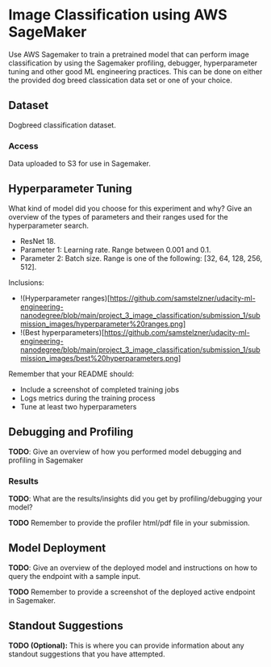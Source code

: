 # Image Classification using AWS SageMaker

Use AWS Sagemaker to train a pretrained model that can perform image classification by using the Sagemaker profiling, debugger, hyperparameter tuning and other good ML engineering practices. This can be done on either the provided dog breed classication data set or one of your choice.

## Dataset
Dogbreed classification dataset.

### Access
Data uploaded to S3 for use in Sagemaker.

## Hyperparameter Tuning
What kind of model did you choose for this experiment and why? Give an overview of the types of parameters and their ranges used for the hyperparameter search.
- ResNet 18.
- Parameter 1: Learning rate. Range between 0.001 and 0.1.
- Parameter 2: Batch size. Range is one of the following: [32, 64, 128, 256, 512].

Inclusions:
- !(Hyperparameter ranges)[https://github.com/samstelzner/udacity-ml-engineering-nanodegree/blob/main/project_3_image_classification/submission_1/submission_images/hyperparameter%20ranges.png]
- !(Best hyperparameters)[https://github.com/samstelzner/udacity-ml-engineering-nanodegree/blob/main/project_3_image_classification/submission_1/submission_images/best%20hyperparameters.png]

Remember that your README should:
- Include a screenshot of completed training jobs
- Logs metrics during the training process
- Tune at least two hyperparameters

## Debugging and Profiling
**TODO**: Give an overview of how you performed model debugging and profiling in Sagemaker

### Results
**TODO**: What are the results/insights did you get by profiling/debugging your model?

**TODO** Remember to provide the profiler html/pdf file in your submission.


## Model Deployment
**TODO**: Give an overview of the deployed model and instructions on how to query the endpoint with a sample input.

**TODO** Remember to provide a screenshot of the deployed active endpoint in Sagemaker.

## Standout Suggestions
**TODO (Optional):** This is where you can provide information about any standout suggestions that you have attempted.
